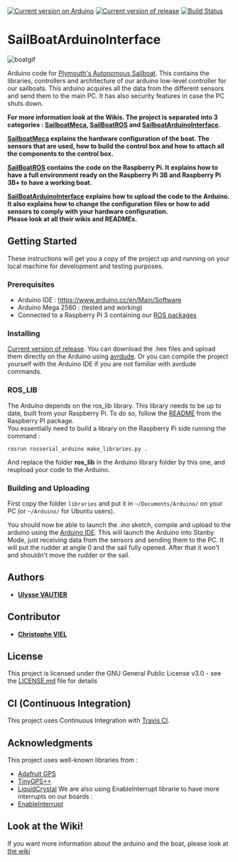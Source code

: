 [![Current version on Arduino](https://img.shields.io/badge/Arduino-v1.8.5-blue.svg)](https://www.arduino.cc/en/Main/Software)
[![Current version of release](https://img.shields.io/github/release/Plymouth-Sailboat/SailBoatArduinoInterface/all.svg)](https://github.com/Plymouth-Sailboat/SailBoatArduinoInterface/releases/latest)
[![Build Status](https://travis-ci.com/Plymouth-Sailboat/SailBoatArduinoInterface.svg?branch=master)](https://travis-ci.com/Plymouth-Sailboat/SailBoatArduinoInterface)

# SailBoatArduinoInterface

![boatgif](https://github.com/Plymouth-Sailboat/plymouth-sailboat.github.io/blob/master/img/misc/boatgif2.gif?raw=true)

Arduino code for [Plymouth's Autonomous Sailboat](https://plymouth-sailboat.github.io/). This contains the libraries, controllers and architecture of our arduino low-level controller for our sailboats. This arduino acquires all the data from the different sensors and send them to the main PC. It has also security features in case the PC shuts down.

**For more information look at the Wikis. The project is separated into 3 categories : [SailboatMeca](https://github.com/Plymouth-Sailboat/Sailboat-Meca), [SailBoatROS](https://github.com/Plymouth-Sailboat/SailBoatROS) and [SailboatArduinoInterface](https://github.com/Plymouth-Sailboat/SailBoatArduinoInterface).**

**[SailboatMeca](https://github.com/Plymouth-Sailboat/Sailboat-Meca) explains the hardware configuration of the boat. The sensors that are used, how to build the control box and how to attach all the components to the control box.**

**[SailBoatROS](https://github.com/Plymouth-Sailboat/SailBoatROS) contains the code on the Raspberry Pi. It explains how to have a full environment ready on the Raspberry Pi 3B and Raspberry Pi 3B+ to have a working boat.**

**[SailBoatArduinoInterface](https://github.com/Plymouth-Sailboat/SailBoatArduinoInterface) explains how to upload the code to the Arduino. It also explains how to change the configuration files or how to add sensors to comply with your hardware configuration.  
Please look at all their wikis and READMEs.**

## Getting Started

These instructions will get you a copy of the project up and running on your local machine for development and testing purposes.

### Prerequisites

- Arduino IDE : https://www.arduino.cc/en/Main/Software
- Arduino Mega 2560 : (tested and working)
- Connected to a Raspberry Pi 3 containing our [ROS packages](https://github.com/Plymouth-Sailboat/SailBoatROS)

### Installing

[Current version of release](https://github.com/Plymouth-Sailboat/SailBoatArduinoInterface/releases/latest). You can download the .hex files and upload them directly on the Arduino using [avrdude](http://www.ladyada.net/learn/avr/avrdude.html). Or you can compile the project yourself with the Arduino IDE if you are not familiar with avrdude commands.

### ROS_LIB
The Arduino depends on the ros_lib library. This library needs to be up to date, built from your Raspberry Pi. To do so, follow the [README](https://github.com/Plymouth-Sailboat/SailBoatROS#ROS_LIB) from the Raspberry PI package.  
You essentially need to build a library on the Raspberry Pi side running the command :
```
rosrun rosserial_arduino make_libraries.py .
```
And replace the folder __ros_lib__ in the Arduino library folder by this one, and reupload your code to the Arduino.

### Building and Uploading

First copy the folder `libraries` and put it in `~/Documents/Arduino/` on your PC (or `~/Arduino/` for Ubuntu users).

You should now be able to launch the *.ino* sketch, compile and upload to the arduino using the [Arduino IDE](https://www.arduino.cc/en/Guide/ArduinoMega2560).
This will launch the Arduino into Stanby Mode, just receiving data from the sensors and sending them to the PC. It will put the rudder at angle 0 and the sail fully opened. After that it won't and shouldn't move the rudder or the sail.

## Authors

* **[Ulysse VAUTIER](https://ulyssevautier.github.io/)**

## Contributor

* **[Christophe VIEL](https://www.researchgate.net/profile/Christophe_Viel)**

## License

This project is licensed under the GNU General Public License v3.0 - see the [LICENSE.md](LICENSE.md) file for details

## CI (Continuous Integration)
This project uses Continuous Integration with [Travis CI](https://travis-ci.com/Plymouth-Sailboat/SailBoatArduinoInterface).

## Acknowledgments
This project uses well-known libraries from :
* [Adafruit GPS](https://github.com/adafruit/Adafruit_GPS)
* [TinyGPS++](http://arduiniana.org/libraries/tinygpsplus/)
* [LiquidCrystal](https://bitbucket.org/fmalpartida/new-liquidcrystal/wiki/Home)
We are also using EnableInterrupt librarie to have more interrupts on our boards :
* [EnableInterrupt](https://github.com/GreyGnome/EnableInterrupt)

## Look at the Wiki!
If you want more information about the arduino and the boat, please look at [the wiki](https://github.com/Plymouth-Sailboat/SailBoatArduinoInterface/wiki)
